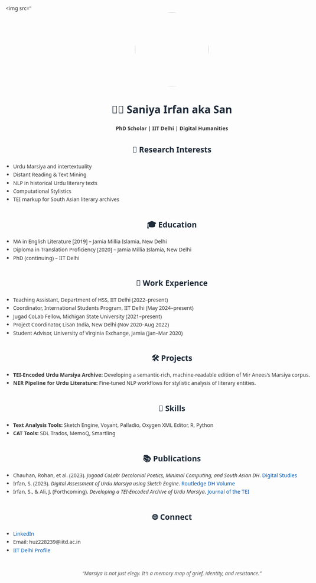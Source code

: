 <!DOCTYPE html>
<html lang="en">
<head>
  <meta charset="UTF-8">
  <title>Saniya Irfan | Digital Humanities</title>
  <style>
    body {
      font-family: 'Segoe UI', sans-serif;
      margin: 40px auto;
      max-width: 900px;
      padding: 20px;
      line-height: 1.6;
      color: #333;
    }
    img {
      border-radius: 50%;
      width: 200px;
      display: block;
      margin: 0 auto;
    }
    h1, h2 {
      text-align: center;
      color: #1e2a38;
    }
    ul {
      padding-left: 20px;
    }
    a {
      color: #0056b3;
      text-decoration: none;
    }
    a:hover {
      text-decoration: underline;
    }
    .section {
      margin-bottom: 40px;
    }
    .quote {
      font-style: italic;
      text-align: center;
      color: #555;
    }
  </style>
</head>
<body>

  <img src="<img src="https://raw.githubusercontent.com/saniya-irfan/saniya-irfan.github.io/main/278d022b-0e8f-443a-8056-54e43962305e.JPG">

  <h1>👩‍💻 Saniya Irfan aka San</h1>
  <p style="text-align:center;"><strong>PhD Scholar | IIT Delhi | Digital Humanities</strong></p>

  <div class="section">
    <h2>📌 Research Interests</h2>
    <ul>
      <li>Urdu Marsiya and intertextuality</li>
      <li>Distant Reading & Text Mining</li>
      <li>NLP in historical Urdu literary texts</li>
      <li>Computational Stylistics</li>
      <li>TEI markup for South Asian literary archives</li>
    </ul>
  </div>

  <div class="section">
    <h2>🎓 Education</h2>
    <ul>
      <li>MA in English Literature [2019] – Jamia Millia Islamia, New Delhi</li>
      <li>Diploma in Translation Proficiency [2020] – Jamia Millia Islamia, New Delhi</li>
      <li>PhD (continuing) – IIT Delhi</li>
    </ul>
  </div>

  <div class="section">
    <h2>💼 Work Experience</h2>
    <ul>
      <li>Teaching Assistant, Department of HSS, IIT Delhi (2022–present)</li>
      <li>Coordinator, International Students Program, IIT Delhi (May 2024–present)</li>
      <li>Jugad CoLab Fellow, Michigan State University (2021–present)</li>
      <li>Project Coordinator, Lisan India, New Delhi (Nov 2020–Aug 2022)</li>
      <li>Student Advisor, University of Virginia Exchange, Jamia (Jan–Mar 2020)</li>
    </ul>
  </div>

  <div class="section">
    <h2>🛠️ Projects</h2>
    <ul>
      <li><strong>TEI-Encoded Urdu Marsiya Archive:</strong> Developing a semantic-rich, machine-readable edition of Mir Anees's Marsiya corpus.</li>
      <li><strong>NER Pipeline for Urdu Literature:</strong> Fine-tuned NLP workflows for stylistic analysis of literary entities.</li>
    </ul>
  </div>

  <div class="section">
    <h2>🧠 Skills</h2>
    <ul>
      <li><strong>Text Analysis Tools:</strong> Sketch Engine, Voyant, Palladio, Oxygen XML Editor, R, Python</li>
      <li><strong>CAT Tools:</strong> SDL Trados, MemoQ, Smartling</li>
    </ul>
  </div>

  <div class="section">
    <h2>📚 Publications</h2>
    <ul>
      <li>Chauhan, Rohan, et al. (2023). <em>Jugaad CoLab: Decolonial Poetics, Minimal Computing, and South Asian DH</em>. <a href="https://doi.org/10.16995/dscn.9611">Digital Studies</a></li>
      <li>Irfan, S. (2023). <em>Digital Assessment of Urdu Marsiya using Sketch Engine</em>. <a href="https://doi.org/10.4324/9781003325239">Routledge DH Volume</a></li>
      <li>Irfan, S., & Ali, J. (Forthcoming). <em>Developing a TEI-Encoded Archive of Urdu Marsiya</em>. <a href="https://journal.tei-c.org/">Journal of the TEI</a></li>
    </ul>
  </div>

  <div class="section">
    <h2>🌐 Connect</h2>
    <ul>
      <li><a href="https://www.linkedin.com/in/sansue/">LinkedIn</a></li>
      <li>Email: huz228239@iitd.ac.in</li>
      <li><a href="https://hss.iitd.ac.in/student/saniya-irfan">IIT Delhi Profile</a></li>
    </ul>
  </div>

  <p class="quote">“Marsiya is not just elegy. It's a memory map of grief, identity, and resistance.”</p>

</body>
</html>
